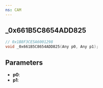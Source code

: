 ```yaml
---
ns: CAM
---
```

## _0x661B5C8654ADD825

```c
// 0x1B8F3CE5A6001298
void _0x661B5C8654ADD825(Any p0, Any p1);
```

## Parameters
* **p0**:
* **p1**:

